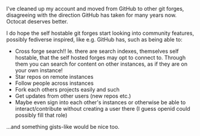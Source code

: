 I've cleaned up my account and moved from GitHub to other git forges, disagreeing with the direction GitHub has taken for many years now. Octocat deserves better.

I do hope the self hostable git forges start looking into community features, possibly fediverse inspired, like e.g. GitHub has, such as being able to: 
- Cross forge search!! Ie. there are search indexes, themselves self hostable, that the self hosted forges may opt to connect to. Through them you can search for content on other instances, as if they are on your own instance!
- Star repos on remote instances
- Follow people across instances
- Fork each others projects easily and such
- Get updates from other users (new repos etc.)
- Maybe even sign into each other's instances or otherwise be able to interact/contribute without creating a user there (I guess openid could possibly fill that role)

...and something gists-like would be nice too.

